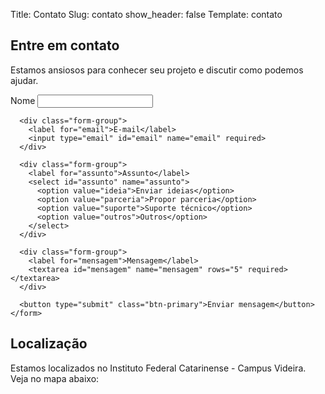 Title: Contato
Slug: contato
show_header: false
Template: contato

<div class="contact-container">
  <div class="contact-form">
  <h2>Entre em contato</h2>
    <p>Estamos ansiosos para conhecer seu projeto e discutir como podemos ajudar.</p>
    <form id="contact-form">
      <div class="form-group">
        <label for="nome">Nome</label>
        <input type="text" id="nome" name="nome" required>
      </div>
      
      <div class="form-group">
        <label for="email">E-mail</label>
        <input type="email" id="email" name="email" required>
      </div>
      
      <div class="form-group">
        <label for="assunto">Assunto</label>
        <select id="assunto" name="assunto">
          <option value="ideia">Enviar ideias</option>
          <option value="parceria">Propor parceria</option>
          <option value="suporte">Suporte técnico</option>
          <option value="outros">Outros</option>
        </select>
      </div>
      
      <div class="form-group">
        <label for="mensagem">Mensagem</label>
        <textarea id="mensagem" name="mensagem" rows="5" required></textarea>
      </div>
      
      <button type="submit" class="btn-primary">Enviar mensagem</button>
    </form>
  </div>

  <div class="contact-map">
    <h2>Localização</h2>
    <p>Estamos localizados no Instituto Federal Catarinense - Campus Videira. Veja no mapa abaixo:</p>
    <div id="map"></div>
  </div>
</div>
